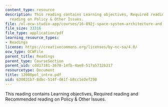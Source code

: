 ```yaml
---
content_type: resource
description: This reading contains Learning objectives, Required reading and Recommended
  reading on Policy & Other Issues.
file: /ol-ocw-studio-app/courses/16-892j-space-system-architecture-and-design-fall-2004/630031b78dbc514fd61fb8cc1e2ef298_12000pol_intro.pdf
file_size: 33316
file_type: application/pdf
learning_resource_types:
- Readings
license: https://creativecommons.org/licenses/by-nc-sa/4.0/
ocw_type: OCWFile
parent_title: Readings
parent_type: CourseSection
parent_uid: cdd17381-3670-14fb-4ae8-517a5732b217
resourcetype: Document
title: 12000pol_intro.pdf
uid: 630031b7-8dbc-514f-d61f-b8cc1e2ef298
---
```

This reading contains Learning objectives, Required reading and Recommended reading on Policy & Other Issues.